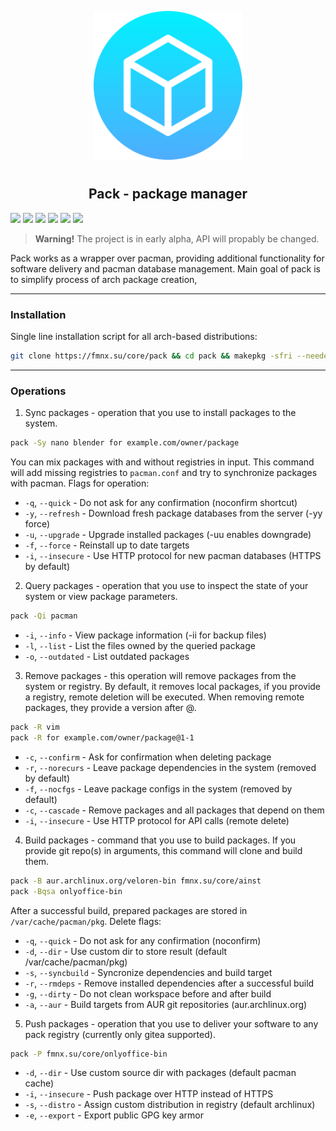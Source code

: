 <p align="center">
<img style="align: center; padding-left: 10px; padding-right: 10px; padding-bottom: 10px;" width="238px" height="238px" src="./logo.png" />
</p>

<h2 align="center">Pack - package manager</h2>

![](https://img.shields.io/badge/status-alpha-red.svg)
[![](https://img.shields.io/badge/license-gpl-orange.svg)](https://fmnx.su/core/pack/src/branch/main/LICENSE)
[![](https://img.shields.io/badge/fmnx-repo-006db0.svg)](https://fmnx.su/core/pack)
[![](https://img.shields.io/badge/codeberg-repo-45a3fb.svg)](https://codeberg.org/fmnx/pack)
[![](https://img.shields.io/badge/github-repo-white.svg)](https://github.com/fmnx-su/pack)
[![](https://img.shields.io/badge/arch-package-00bcd4.svg)](https://fmnx.su/core/-/packages/arch/pack)

> **Warning!** The project is in early alpha, API will propably be changed.

Pack works as a wrapper over pacman, providing additional functionality for software delivery and pacman database management. Main goal of pack is to simplify process of arch package creation,

---

### Installation

Single line installation script for all arch-based distributions:

```sh
git clone https://fmnx.su/core/pack && cd pack && makepkg -sfri --needed --noconfirm
```

---

### Operations

1. Sync packages - operation that you use to install packages to the system.

```sh
pack -Sy nano blender for example.com/owner/package
```

You can mix packages with and without registries in input. This command will add missing registries to `pacman.conf` and try to synchronize packages with pacman. Flags for operation:

- `-q`, `--quick` - Do not ask for any confirmation (noconfirm shortcut)
- `-y`, `--refresh` - Download fresh package databases from the server (-yy force)
- `-u`, `--upgrade` - Upgrade installed packages (-uu enables downgrade)
- `-f`, `--force` - Reinstall up to date targets
- `-i`, `--insecure` - Use HTTP protocol for new pacman databases (HTTPS by default)

2. Query packages - operation that you use to inspect the state of your system or view package parameters.

```sh
pack -Qi pacman
```

- `-i`, `--info` - View package information (-ii for backup files)
- `-l`, `--list` - List the files owned by the queried package
- `-o`, `--outdated` - List outdated packages

3. Remove packages - this operation will remove packages from the system or registry. By default, it removes local packages, if you provide a registry, remote deletion will be executed. When removing remote packages, they provide a version after @.

```sh
pack -R vim
pack -R for example.com/owner/package@1-1
```

- `-c`, `--confirm` - Ask for confirmation when deleting package
- `-r`, `--norecurs` - Leave package dependencies in the system (removed by default)
- `-f`, `--nocfgs` - Leave package configs in the system (removed by default)
- `-c`, `--cascade` - Remove packages and all packages that depend on them
- `-i`, `--insecure` - Use HTTP protocol for API calls (remote delete)

4. Build packages - command that you use to build packages. If you provide git repo(s) in arguments, this command will clone and build them.

```sh
pack -B aur.archlinux.org/veloren-bin fmnx.su/core/ainst
pack -Bqsa onlyoffice-bin
```

After a successful build, prepared packages are stored in `/var/cache/pacman/pkg`. Delete flags:

- `-q`, `--quick` - Do not ask for any confirmation (noconfirm)
- `-d`, `--dir` - Use custom dir to store result (default /var/cache/pacman/pkg)
- `-s`, `--syncbuild` - Syncronize dependencies and build target
- `-r`, `--rmdeps` - Remove installed dependencies after a successful build
- `-g`, `--dirty` - Do not clean workspace before and after build
- `-a`, `--aur` - Build targets from AUR git repositories (aur.archlinux.org)

5. Push packages - operation that you use to deliver your software to any pack registry (currently only gitea supported).

```sh
pack -P fmnx.su/core/onlyoffice-bin
```

- `-d`, `--dir` - Use custom source dir with packages (default pacman cache)
- `-i`, `--insecure` - Push package over HTTP instead of HTTPS
- `-s`, `--distro` - Assign custom distribution in registry (default archlinux)
- `-e`, `--export` - Export public GPG key armor
